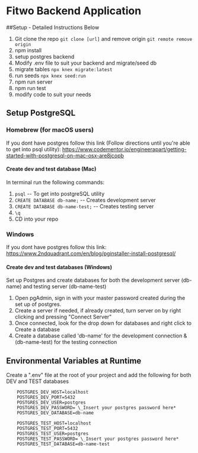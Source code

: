# Fitwo Backend Application

##Setup - Detailed Instructions Below

1. Git clone the repo ```git clone [url]``` and remove origin ```git remote remove origin```
2. npm install
3. setup postgres backend
4. Modify .env file to suit your backend and migrate/seed db
  1. migrate tables ```npx knex migrate:latest```
  2. run seeds ```npx knex seed:run```
5. npm run server
6. npm run test
7. modify code to suit your needs

## Setup PostgreSQL

### Homebrew (for macOS users)

If you dont have postgres follow this link (Follow directions until you're able to get into psql utility): https://www.codementor.io/engineerapart/getting-started-with-postgresql-on-mac-osx-are8jcopb

#### Create dev and test database (Mac)

In terminal run the following commands:

1. ```psql``` -- To get into postgreSQL utility
2. ```CREATE DATABASE db-name;``` -- Creates development server
3. ```CREATE DATABASE db-name-test;``` -- Creates testing server
4. ```\q```
5. CD into your repo

### Windows

If you dont have postgres follow this link: https://www.2ndquadrant.com/en/blog/pginstaller-install-postgresql/

#### Create dev and test databases (Windows)

Set up Postgres and create databases for both the development server (db-name) and testing server (db-name-test)

1. Open pgAdmin, sign in with your master password created during the set up of postgres.
2. Create a server if needed, if already created, turn server on by right clicking and pressing "Connect Server"
3. Once connected, look for the drop down for databases and right click to Create a database
4. Create a database called 'db-name' for the development connection & (db-name-test) for the testing connection

## Environmental Variables at Runtime

Create a ".env" file at the root of your project and add the following for both DEV and TEST databases

```
    POSTGRES_DEV_HOST=localhost
    POSTGRES_DEV_PORT=5432
    POSTGRES_DEV_USER=postgres
    POSTGRES_DEV_PASSWORD= \_Insert your postgres password here*
    POSTGRES_DEV_DATABASE=db-name
```

```
    POSTGRES_TEST_HOST=localhost
    POSTGRES_TEST_PORT=5432
    POSTGRES_TEST_USER=postgres
    POSTGRES_TEST_PASSWORD= \_Insert your postgres password here*
    POSTGRES_TEST_DATABASE=db-name-test
```
